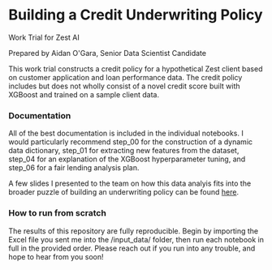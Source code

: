 # Building a Credit Underwriting Policy
Work Trial for Zest AI 

Prepared by Aidan O'Gara, Senior Data Scientist Candidate

This work trial constructs a credit policy for a hypothetical Zest client based on customer application and loan performance data. The credit policy includes but does not wholly consist of a novel credit score built with XGBoost and trained on a sample client data. 

### Documentation
All of the best documentation is included in the individual notebooks. I would particularly recommend step_00 for the construction of a dynamic data dictionary, step_01 for extracting new features from the dataset, step_04 for an explanation of the XGBoost hyperparameter tuning, and step_06 for a fair lending analysis plan. 

A few slides I presented to the team on how this data analyis fits into the broader puzzle of building an underwriting policy can be found [here](https://docs.google.com/presentation/d/1SR3axw8LLGhZUoMuZORY9zgajtAAqdMoYNoddBxtBGc/edit?usp=sharing). 

### How to run from scratch
The results of this repository are fully reproducible. Begin by importing the Excel file you sent me into the /input_data/ folder, then run each notebook in full in the provided order. Please reach out if you run into any trouble, and hope to hear from you soon!

